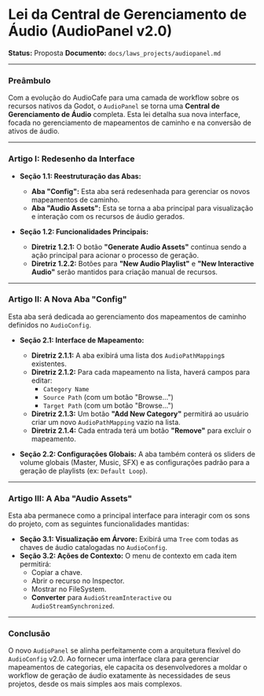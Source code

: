 # Lei da Central de Gerenciamento de Áudio (AudioPanel v2.0)

**Status:** Proposta
**Documento:** `docs/laws_projects/audiopanel.md`

---

### **Preâmbulo**

Com a evolução do AudioCafe para uma camada de workflow sobre os recursos nativos da Godot, o `AudioPanel` se torna uma **Central de Gerenciamento de Áudio** completa. Esta lei detalha sua nova interface, focada no gerenciamento de mapeamentos de caminho e na conversão de ativos de áudio.

---

### **Artigo I: Redesenho da Interface**

*   **Seção 1.1: Reestruturação das Abas:**
    *   **Aba "Config":** Esta aba será redesenhada para gerenciar os novos mapeamentos de caminho.
    *   **Aba "Audio Assets":** Esta se torna a aba principal para visualização e interação com os recursos de áudio gerados.

*   **Seção 1.2: Funcionalidades Principais:**
    *   **Diretriz 1.2.1:** O botão **"Generate Audio Assets"** continua sendo a ação principal para acionar o processo de geração.
    *   **Diretriz 1.2.2:** Botões para **"New Audio Playlist"** e **"New Interactive Audio"** serão mantidos para criação manual de recursos.

---

### **Artigo II: A Nova Aba "Config"**

Esta aba será dedicada ao gerenciamento dos mapeamentos de caminho definidos no `AudioConfig`.

*   **Seção 2.1: Interface de Mapeamento:**
    *   **Diretriz 2.1.1:** A aba exibirá uma lista dos `AudioPathMapping`s existentes.
    *   **Diretriz 2.1.2:** Para cada mapeamento na lista, haverá campos para editar:
        *   `Category Name`
        *   `Source Path` (com um botão "Browse...")
        *   `Target Path` (com um botão "Browse...")
    *   **Diretriz 2.1.3:** Um botão **"Add New Category"** permitirá ao usuário criar um novo `AudioPathMapping` vazio na lista.
    *   **Diretriz 2.1.4:** Cada entrada terá um botão **"Remove"** para excluir o mapeamento.

*   **Seção 2.2: Configurações Globais:** A aba também conterá os sliders de volume globais (Master, Music, SFX) e as configurações padrão para a geração de playlists (ex: `Default Loop`).

---

### **Artigo III: A Aba "Audio Assets"**

Esta aba permanece como a principal interface para interagir com os sons do projeto, com as seguintes funcionalidades mantidas:

*   **Seção 3.1: Visualização em Árvore:** Exibirá uma `Tree` com todas as chaves de áudio catalogadas no `AudioConfig`.
*   **Seção 3.2: Ações de Contexto:** O menu de contexto em cada item permitirá:
    *   Copiar a chave.
    *   Abrir o recurso no Inspector.
    *   Mostrar no FileSystem.
    *   **Converter** para `AudioStreamInteractive` ou `AudioStreamSynchronized`.

---

### **Conclusão**

O novo `AudioPanel` se alinha perfeitamente com a arquitetura flexível do `AudioConfig` v2.0. Ao fornecer uma interface clara para gerenciar mapeamentos de categorias, ele capacita os desenvolvedores a moldar o workflow de geração de áudio exatamente às necessidades de seus projetos, desde os mais simples aos mais complexos.